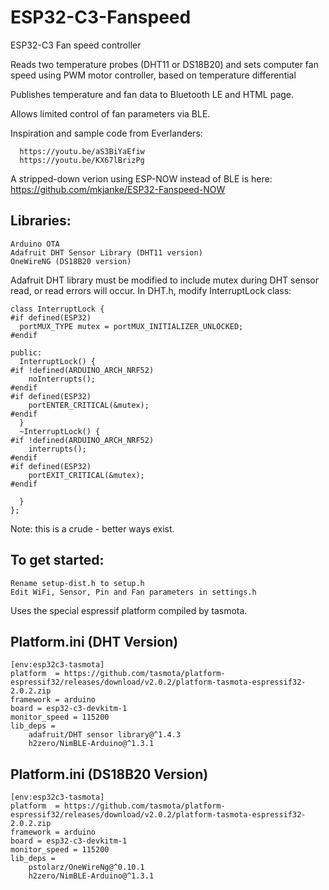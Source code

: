 # ESP32-C3-Fanspeed

ESP32-C3 Fan speed controller

Reads two temperature probes (DHT11 or DS18B20) and sets computer fan speed using PWM motor controller, based on temperature differential

Publishes temperature and fan data to Bluetooth LE and HTML page.

Allows limited control of fan parameters via BLE.

Inspiration and sample code from Everlanders:

      https://youtu.be/aS3BiYaEfiw
      https://youtu.be/KX67lBrizPg

A stripped-down verion using ESP-NOW instead of BLE is here: https://github.com/mkjanke/ESP32-Fanspeed-NOW

## Libraries:
    Arduino OTA
    Adafruit DHT Sensor Library (DHT11 version)
    OneWireNG (DS18B20 version)

Adafruit DHT library must be modified to include mutex during DHT sensor read, or read errors will occur. In DHT.h, modify InterruptLock class:

    class InterruptLock {
    #if defined(ESP32)
      portMUX_TYPE mutex = portMUX_INITIALIZER_UNLOCKED;
    #endif

    public:
      InterruptLock() {
    #if !defined(ARDUINO_ARCH_NRF52)
        noInterrupts();
    #endif
    #if defined(ESP32)
        portENTER_CRITICAL(&mutex);
    #endif
      }
      ~InterruptLock() {
    #if !defined(ARDUINO_ARCH_NRF52)
        interrupts();
    #endif
    #if defined(ESP32)
        portEXIT_CRITICAL(&mutex);
    #endif

      }
    };

Note: this is a crude - better ways exist.

## To get started:
    Rename setup-dist.h to setup.h 
    Edit WiFi, Sensor, Pin and Fan parameters in settings.h


Uses the special espressif platform compiled by tasmota.

## Platform.ini (DHT Version)

    [env:esp32c3-tasmota]
    platform  = https://github.com/tasmota/platform-espressif32/releases/download/v2.0.2/platform-tasmota-espressif32-2.0.2.zip
    framework = arduino
    board = esp32-c3-devkitm-1
    monitor_speed = 115200
    lib_deps = 
	    adafruit/DHT sensor library@^1.4.3
	    h2zero/NimBLE-Arduino@^1.3.1

## Platform.ini (DS18B20 Version)

    [env:esp32c3-tasmota]
    platform  = https://github.com/tasmota/platform-espressif32/releases/download/v2.0.2/platform-tasmota-espressif32-2.0.2.zip
    framework = arduino
    board = esp32-c3-devkitm-1
    monitor_speed = 115200
    lib_deps = 
	    pstolarz/OneWireNg@^0.10.1
	    h2zero/NimBLE-Arduino@^1.3.1


